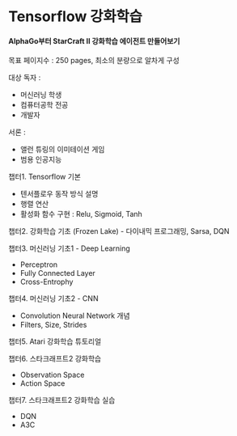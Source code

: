 # Tensorflow 강화학습

#### AlphaGo부터 StarCraft II 강화학습 에이전트 만들어보기

목표 페이지수 : 250 pages, 최소의 분량으로 알차게 구성

대상 독자 : 

* 머신러닝 학생
* 컴퓨터공학 전공
* 개발자

서론 : 

* 앨런 튜링의 이미테이션 게임
* 범용 인공지능

챕터1. Tensorflow 기본

* 텐서플로우 동작 방식 설명
* 행렬 연산
* 활성화 함수 구현 : Relu, Sigmoid, Tanh

챕터2. 강화학습 기초 \(Frozen Lake\) - 다이내믹 프로그래밍, Sarsa, DQN

챕터3. 머신러닝 기초1 - Deep Learning

* Perceptron
* Fully Connected Layer
* Cross-Entrophy

챕터4. 머신러닝 기초2 - CNN  

* Convolution Neural Network 개념
* Filters, Size, Strides

챕터5. Atari 강화학습 튜토리얼

챕터6. 스타크래프트2 강화학습

* Observation Space
* Action Space

챕터7. 스타크래프트2 강화학습 실습

* DQN
* A3C